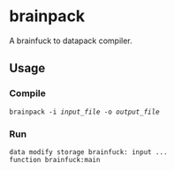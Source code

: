 # brainpack

A brainfuck to datapack compiler.

## Usage

### Compile

<pre><code>brainpack -i <i>input_file</i> -o <i>output_file</i></code></pre>

### Run

```mcfunction
data modify storage brainfuck: input ...
function brainfuck:main
```

